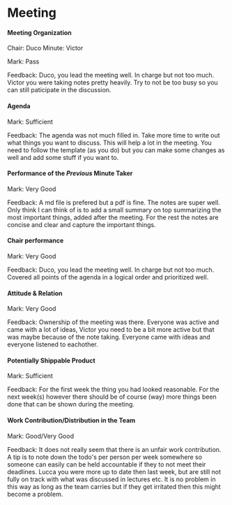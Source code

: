 # Meeting

#### Meeting Organization

Chair: Duco
Minute: Victor

Mark: Pass

Feedback: Duco, you lead the meeting well. In charge but not too much. Victor you were taking notes pretty heavily. Try to not be too busy so you can still paticipate in the discussion. 


#### Agenda 

Mark: Sufficient

Feedback: The agenda was not much filled in. Take more time to write out what things you want to discuss. This will help a lot in the meeting. You need to follow the template (as you do) but you can make some changes as well and add some stuff if you want to. 


#### Performance of the *Previous* Minute Taker

Mark: Very Good

Feedback: A md file is prefered but a pdf is fine. The notes are super well. Only think I can think of is to add a small summary on top summarizing the most important things, added after the meeting. For the rest the notes are concise and clear and capture the important things. 


#### Chair performance

Mark: Very Good

Feedback: Duco, you lead the meeting well. In charge but not too much. Covered all points of the agenda in a logical order and prioritized well.


#### Attitude & Relation

Mark: Very Good

Feedback: Ownership of the meeting was there. Everyone was active and came with a lot of ideas, Victor you need to be a bit more active but that was maybe because of the note taking. Everyone came with ideas and everyone listened to eachother. 


#### Potentially Shippable Product

Mark: Sufficient

Feedback: For the first week the thing you had looked reasonable. For the next week(s) however there should be of course (way) more things been done that can be shown during the meeting. 


#### Work Contribution/Distribution in the Team

Mark: Good/Very Good

Feedback: It does not really seem that there is an unfair work contribution. A tip is to note down the todo's per person per week somewhere so someone can easily can be held accountable if they to not meet their deadlines. Lucca you were more up to date then last week, but are still not fully on track with what was discussed in lectures etc. It is no problem in this way as long as the team carries but if they get irritated then this might become a problem.


